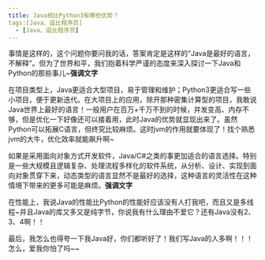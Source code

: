 ```yaml
---
title: Java相比Python3有哪些优势？
tags:[Java、逗比程序员]
  - [Java、逗比程序员]
---
```



事情是这样的，这个问题你要问我的话，答案肯定是这样的“Java是最好的语言，不解释”。但为了世界和平，我们抱着科学严谨的态度来深入探讨一下Java和Python的那些事儿~**强调文字**

在项目类型上，Java更适合大型项目，易于管理和维护；Python3更适合写一些小项目，便于更新迭代。在大项目上的应用，除开那种密集计算型的项目，我敢说Java世界上最好的语言！一般用户在百万+千万不到的时候，并发变高、内存不够，但是优化一下好像还可以接着用，此时Java的优势就显现出来了。虽然Python可以拓展C语言，但终究比较麻烦。这时jvm的作用就要体现了！找个熟悉jvm的大牛，优化效率就能飙升啊~

如果是采用面向对象方式开发软件，Java/C#之类的事更加适合的语言选择。特别是一些大规模且逻辑复杂、处理流程多样化的软件系统，从分析、设计、实现到面向对象贯穿下来，动态类型的语言显然不是最好的选择，这种语言的灵活性在这种情境下带来的更多可能是麻烦。**强调文字**

在性能上，我说Java的性能比Python的性能好应该没有人打我吧，而且又是多线程~并且Java的库又多又是纯字节，你说我有什么理由不爱它？还有Java没有2、3、4啊！！

最后，我怎么也得夸一下我Java好，你们都听好了！我们写Java的人多啊！！！怎么，爱我你怕了吗~~
